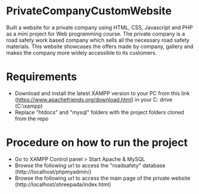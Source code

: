 # PrivateCompanyCustomWebsite
Built a website for a private company using HTML, CSS, Javascript and PHP as a mini project for Web programming course. The private company is a road safety work based company which sells all the necessary road safety materials. This website showcases the offers made by company, gallery and makes the company more widely accessible to its customers.

# Requirements
- Download and install the latest XAMPP version to your PC from this link (https://www.apachefriends.org/download.html) in your C: drive (C:\xampp)
- Replace "htdocs" and "mysql" folders with the project folders cloned from the repo

# Procedure on how to run the project
- Go to XAMPP Control panel > Start Apache & MySQL
- Browse the following url to access the "roadsafety" database (http://localhost/phpmyadmin/)
- Browse the following url to access the main page of the private website (http://localhost/shreepada/index.html)
